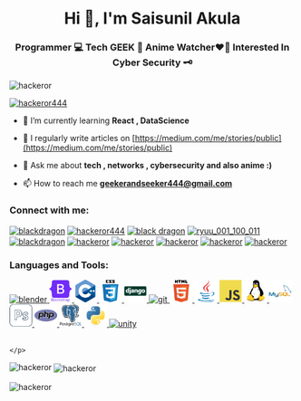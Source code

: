 <h1 align="center">Hi 👋, I'm Saisunil Akula</h1>
<h3 align="center">Programmer 💻 Tech GEEK 🤖 Anime Watcher❤️‍🔥 Interested In Cyber Security 🗝️</h3>

<p align="left"> <img src="https://komarev.com/ghpvc/?username=hackeror&label=Profile%20views&color=0e75b6&style=flat" alt="hackeror" /> </p>

<p align="left"> <a href="https://twitter.com/hackeror444" target="blank"><img src="https://img.shields.io/twitter/follow/hackeror444?logo=twitter&style=for-the-badge" alt="hackeror444" /></a> </p>

- 🌱 I’m currently learning **React , DataScience**

- 📝 I regularly write articles on [https://medium.com/me/stories/public](https://medium.com/me/stories/public)

- 💬 Ask me about **tech , networks , cybersecurity and also anime :)**

- 📫 How to reach me **geekerandseeker444@gmail.com**





<h3 align="left">Connect with me:</h3>
<p align="left">
<a href="https://codepen.io/blackdragon" target="blank"><img align="center" src="https://cdn.jsdelivr.net/npm/simple-icons@3.0.1/icons/codepen.svg" alt="blackdragon" height="30" width="40" /></a>
<a href="https://twitter.com/hackeror444" target="blank"><img align="center" src="https://cdn.jsdelivr.net/npm/simple-icons@3.0.1/icons/twitter.svg" alt="hackeror444" height="30" width="40" /></a>
<a href="https://linkedin.com/in/black dragon" target="blank"><img align="center" src="https://cdn.jsdelivr.net/npm/simple-icons@3.0.1/icons/linkedin.svg" alt="black dragon" height="30" width="40" /></a>
<a href="https://instagram.com/ryuu_001_100_011" target="blank"><img align="center" src="https://cdn.jsdelivr.net/npm/simple-icons@3.0.1/icons/instagram.svg" alt="ryuu_001_100_011" height="30" width="40" /></a>
<a href="https://www.behance.net/blackdragon" target="blank"><img align="center" src="https://cdn.jsdelivr.net/npm/simple-icons@3.0.1/icons/behance.svg" alt="blackdragon" height="30" width="40" /></a>
<a href="https://medium.com/hackeror" target="blank"><img align="center" src="https://cdn.jsdelivr.net/npm/simple-icons@3.0.1/icons/medium.svg" alt="hackeror" height="30" width="40" /></a>
<a href="https://www.youtube.com/c/hackeror" target="blank"><img align="center" src="https://cdn.jsdelivr.net/npm/simple-icons@3.0.1/icons/youtube.svg" alt="hackeror" height="30" width="40" /></a>
<a href="https://www.hackerrank.com/hackeror" target="blank"><img align="center" src="https://cdn.jsdelivr.net/npm/simple-icons@3.0.1/icons/hackerrank.svg" alt="hackeror" height="30" width="40" /></a>
<a href="https://codeforces.com/profile/hackeror" target="blank"><img align="center" src="https://cdn.jsdelivr.net/npm/simple-icons@3.0.1/icons/codeforces.svg" alt="hackeror" height="30" width="40" /></a>
<a href="https://auth.geeksforgeeks.org/user/hackeror" target="blank"><img align="center" src="https://cdn.jsdelivr.net/npm/simple-icons@3.0.1/icons/geeksforgeeks.svg" alt="hackeror" height="30" width="40" /></a>
</p>







<h3 align="left">Languages and Tools:</h3>
<p align="left"> <a href="https://www.blender.org/" target="_blank"> <img src="https://download.blender.org/branding/community/blender_community_badge_white.svg" alt="blender" width="40" height="40"/> </a> <a href="https://getbootstrap.com" target="_blank"> <img src="https://raw.githubusercontent.com/devicons/devicon/master/icons/bootstrap/bootstrap-plain-wordmark.svg" alt="bootstrap" width="40" height="40"/> </a> <a href="https://www.w3schools.com/cpp/" target="_blank"> <img src="https://raw.githubusercontent.com/devicons/devicon/master/icons/cplusplus/cplusplus-original.svg" alt="cplusplus" width="40" height="40"/> </a> <a href="https://www.w3schools.com/css/" target="_blank"> <img src="https://raw.githubusercontent.com/devicons/devicon/master/icons/css3/css3-original-wordmark.svg" alt="css3" width="40" height="40"/> </a> <a href="https://www.djangoproject.com/" target="_blank"> <img src="https://raw.githubusercontent.com/devicons/devicon/master/icons/django/django-original.svg" alt="django" width="40" height="40"/> </a> <a href="https://git-scm.com/" target="_blank"> <img src="https://www.vectorlogo.zone/logos/git-scm/git-scm-icon.svg" alt="git" width="40" height="40"/> </a> <a href="https://www.w3.org/html/" target="_blank"> <img src="https://raw.githubusercontent.com/devicons/devicon/master/icons/html5/html5-original-wordmark.svg" alt="html5" width="40" height="40"/> </a> <a href="https://www.java.com" target="_blank"> <img src="https://raw.githubusercontent.com/devicons/devicon/master/icons/java/java-original.svg" alt="java" width="40" height="40"/> </a> <a href="https://developer.mozilla.org/en-US/docs/Web/JavaScript" target="_blank"> <img src="https://raw.githubusercontent.com/devicons/devicon/master/icons/javascript/javascript-original.svg" alt="javascript" width="40" height="40"/> </a> <a href="https://www.linux.org/" target="_blank"> <img src="https://raw.githubusercontent.com/devicons/devicon/master/icons/linux/linux-original.svg" alt="linux" width="40" height="40"/> </a> <a href="https://www.mysql.com/" target="_blank"> <img src="https://raw.githubusercontent.com/devicons/devicon/master/icons/mysql/mysql-original-wordmark.svg" alt="mysql" width="40" height="40"/> </a> <a href="https://www.photoshop.com/en" target="_blank"> <img src="https://raw.githubusercontent.com/devicons/devicon/master/icons/photoshop/photoshop-line.svg" alt="photoshop" width="40" height="40"/> </a> <a href="https://www.php.net" target="_blank"> <img src="https://raw.githubusercontent.com/devicons/devicon/master/icons/php/php-original.svg" alt="php" width="40" height="40"/> </a> <a href="https://www.postgresql.org" target="_blank"> <img src="https://raw.githubusercontent.com/devicons/devicon/master/icons/postgresql/postgresql-original-wordmark.svg" alt="postgresql" width="40" height="40"/> </a> <a href="https://www.python.org" target="_blank"> <img src="https://raw.githubusercontent.com/devicons/devicon/master/icons/python/python-original.svg" alt="python" width="40" height="40"/> </a> <a href="https://unity.com/" target="_blank"> <img src="https://www.vectorlogo.zone/logos/unity3d/unity3d-icon.svg" alt="unity" width="40" height="40"/> </a> </p>

<p>                  
                                                     
                                                                                                                                                                                                                                                                                                                                     </p>



<p><img align="left" src="https://github-readme-stats.vercel.app/api/top-langs?username=hackeror&show_icons=true&locale=en&layout=compact" alt="hackeror" /></p>






<p>&nbsp;<img align="center" src="https://github-readme-stats.vercel.app/api?username=hackeror&show_icons=true&locale=en" alt="hackeror" /></p>







<p><img align="center" src="https://github-readme-streak-stats.herokuapp.com/?user=hackeror&" alt="hackeror" /></p>

